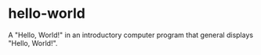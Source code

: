 # hello-world
A "Hello, World!" in an introductory computer program that general displays "Hello, World!".
